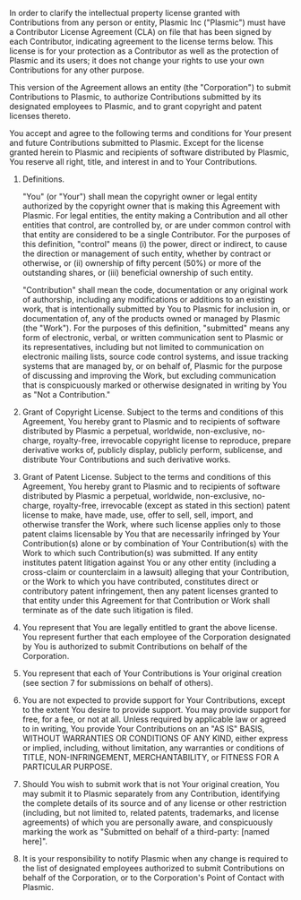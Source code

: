 
In order to clarify the intellectual property license granted with Contributions from any person or entity, Plasmic Inc ("Plasmic") must have a Contributor License Agreement (CLA) on file that has been signed by each Contributor, indicating agreement to the license terms below. This license is for your protection as a Contributor as well as the protection of Plasmic and its users; it does not change your rights to use your own Contributions for any other purpose.

This version of the Agreement allows an entity (the "Corporation") to submit Contributions to Plasmic, to authorize Contributions submitted by its designated employees to Plasmic, and to grant copyright and patent licenses thereto.

You accept and agree to the following terms and conditions for Your present and future Contributions submitted to Plasmic. Except for the license granted herein to Plasmic and recipients of software distributed by Plasmic, You reserve all right, title, and interest in and to Your Contributions.

1.  Definitions.

    "You" (or "Your") shall mean the copyright owner or legal entity authorized by the copyright owner that is making this Agreement with Plasmic. For legal entities, the entity making a Contribution and all other entities that control, are controlled by, or are under common control with that entity are considered to be a single Contributor. For the purposes of this definition, "control" means (i) the power, direct or indirect, to cause the direction or management of such entity, whether by contract or otherwise, or (ii) ownership of fifty percent (50%) or more of the outstanding shares, or (iii) beneficial ownership of such entity.

    "Contribution" shall mean the code, documentation or any original work of authorship, including any modifications or additions to an existing work, that is intentionally submitted by You to Plasmic for inclusion in, or documentation of, any of the products owned or managed by Plasmic (the "Work"). For the purposes of this definition, "submitted" means any form of electronic, verbal, or written communication sent to Plasmic or its representatives, including but not limited to communication on electronic mailing lists, source code control systems, and issue tracking systems that are managed by, or on behalf of, Plasmic for the purpose of discussing and improving the Work, but excluding communication that is conspicuously marked or otherwise designated in writing by You as "Not a Contribution."

2.  Grant of Copyright License. Subject to the terms and conditions of this Agreement, You hereby grant to Plasmic and to recipients of software distributed by Plasmic a perpetual, worldwide, non-exclusive, no-charge, royalty-free, irrevocable copyright license to reproduce, prepare derivative works of, publicly display, publicly perform, sublicense, and distribute Your Contributions and such derivative works.

3.  Grant of Patent License. Subject to the terms and conditions of this Agreement, You hereby grant to Plasmic and to recipients of software distributed by Plasmic a perpetual, worldwide, non-exclusive, no-charge, royalty-free, irrevocable (except as stated in this section) patent license to make, have made, use, offer to sell, sell, import, and otherwise transfer the Work, where such license applies only to those patent claims licensable by You that are necessarily infringed by Your Contribution(s) alone or by combination of Your Contribution(s) with the Work to which such Contribution(s) was submitted. If any entity institutes patent litigation against You or any other entity (including a cross-claim or counterclaim in a lawsuit) alleging that your Contribution, or the Work to which you have contributed, constitutes direct or contributory patent infringement, then any patent licenses granted to that entity under this Agreement for that Contribution or Work shall terminate as of the date such litigation is filed.

4.  You represent that You are legally entitled to grant the above license. You represent further that each employee of the Corporation designated by You is authorized to submit Contributions on behalf of the Corporation.

5.  You represent that each of Your Contributions is Your original creation (see section 7 for submissions on behalf of others).

6.  You are not expected to provide support for Your Contributions, except to the extent You desire to provide support. You may provide support for free, for a fee, or not at all. Unless required by applicable law or agreed to in writing, You provide Your Contributions on an "AS IS" BASIS, WITHOUT WARRANTIES OR CONDITIONS OF ANY KIND, either express or implied, including, without limitation, any warranties or conditions of TITLE, NON-INFRINGEMENT, MERCHANTABILITY, or FITNESS FOR A PARTICULAR PURPOSE.

7.  Should You wish to submit work that is not Your original creation, You may submit it to Plasmic separately from any Contribution, identifying the complete details of its source and of any license or other restriction (including, but not limited to, related patents, trademarks, and license agreements) of which you are personally aware, and conspicuously marking the work as "Submitted on behalf of a third-party: [named here]".

8.  It is your responsibility to notify Plasmic when any change is required to the list of designated employees authorized to submit Contributions on behalf of the Corporation, or to the Corporation's Point of Contact with Plasmic.